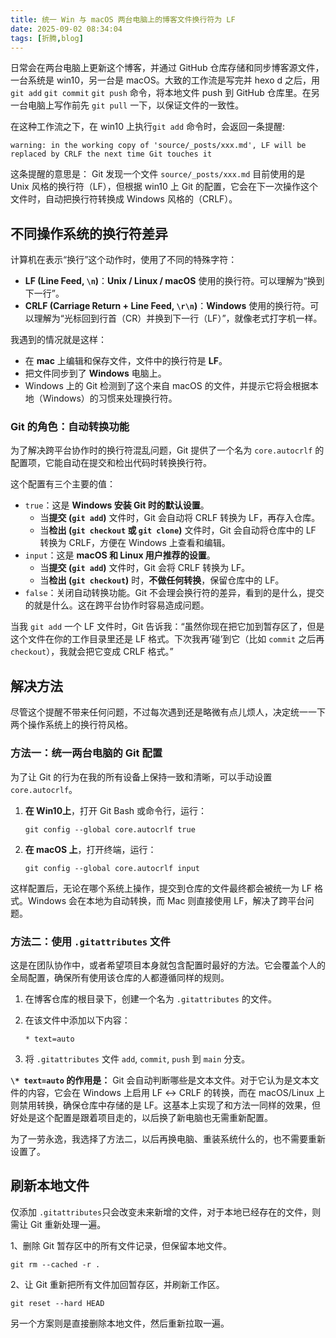 ```yaml
---
title: 统一 Win 与 macOS 两台电脑上的博客文件换行符为 LF
date: 2025-09-02 08:34:04
tags: [折腾,blog]
---
```


日常会在两台电脑上更新这个博客，并通过 GitHub 仓库存储和同步博客源文件，一台系统是 win10，另一台是 macOS。大致的工作流是写完并 hexo d 之后，用 `git add` `git commit` `git push` 命令，将本地文件 push 到 GitHub 仓库里。在另一台电脑上写作前先 ```git pull``` 一下，以保证文件的一致性。

<!--more-->

在这种工作流之下，在 win10 上执行```git add``` 命令时，会返回一条提醒:

 ```warning: in the working copy of 'source/_posts/xxx.md', LF will be replaced by CRLF the next time Git touches it```

这条提醒的意思是： Git 发现一个文件 `source/_posts/xxx.md` 目前使用的是 Unix 风格的换行符（LF），但根据 win10 上 Git 的配置，它会在下一次操作这个文件时，自动把换行符转换成 Windows 风格的（CRLF）。

## 不同操作系统的换行符差异

计算机在表示“换行”这个动作时，使用了不同的特殊字符：

- **LF (Line Feed, `\n`)**：**Unix / Linux / macOS** 使用的换行符。可以理解为“换到下一行”。
- **CRLF (Carriage Return + Line Feed, `\r\n`)**：**Windows** 使用的换行符。可以理解为“光标回到行首（CR）并换到下一行（LF）”，就像老式打字机一样。

我遇到的情况就是这样：

- 在 **mac** 上编辑和保存文件，文件中的换行符是 **LF**。
- 把文件同步到了 **Windows** 电脑上。
- Windows 上的 Git 检测到了这个来自 macOS 的文件，并提示它将会根据本地（Windows）的习惯来处理换行符。



### Git 的角色：自动转换功能



为了解决跨平台协作时的换行符混乱问题，Git 提供了一个名为 `core.autocrlf` 的配置项，它能自动在提交和检出代码时转换换行符。

这个配置有三个主要的值：

- `true`：这是 **Windows 安装 Git 时的默认设置**。
  - 当**提交 (`git add`)** 文件时，Git 会自动将 CRLF 转换为 LF，再存入仓库。
  - 当**检出 (`git checkout` 或 `git clone`)** 文件时，Git 会自动将仓库中的 LF 转换为 CRLF，方便在 Windows 上查看和编辑。
- `input`：这是 **macOS 和 Linux 用户推荐的设置**。
  - 当**提交 (`git add`)** 文件时，Git 会将 CRLF 转换为 LF。
  - 当**检出 (`git checkout`)** 时，**不做任何转换**，保留仓库中的 LF。
- `false`：关闭自动转换功能。Git 不会理会换行符的差异，看到的是什么，提交的就是什么。这在跨平台协作时容易造成问题。

当我 `git add` 一个 LF 文件时，Git 告诉我：“虽然你现在把它加到暂存区了，但是这个文件在你的工作目录里还是 LF 格式。下次我再‘碰’到它（比如 `commit` 之后再 `checkout`），我就会把它变成 CRLF 格式。”

## 解决方法

尽管这个提醒不带来任何问题，不过每次遇到还是略微有点儿烦人，决定统一一下两个操作系统上的换行符风格。

### 方法一：统一两台电脑的 Git 配置

为了让 Git 的行为在我的所有设备上保持一致和清晰，可以手动设置 `core.autocrlf`。

1. **在 Win10上**，打开 Git Bash 或命令行，运行：

   ```
   git config --global core.autocrlf true
   ```

2. **在 macOS 上**，打开终端，运行：

   ```
   git config --global core.autocrlf input
   ```

这样配置后，无论在哪个系统上操作，提交到仓库的文件最终都会被统一为 LF 格式。Windows 会在本地为自动转换，而 Mac 则直接使用 LF，解决了跨平台问题。

### 方法二：使用 `.gitattributes` 文件

这是在团队协作中，或者希望项目本身就包含配置时最好的方法。它会覆盖个人的全局配置，确保所有使用该仓库的人都遵循同样的规则。

1. 在博客仓库的根目录下，创建一个名为 `.gitattributes` 的文件。

2. 在该文件中添加以下内容：

   ```
   * text=auto
   ```

3. 将 `.gitattributes` 文件 `add`, `commit`, `push` 到 `main` 分支。

**`\* text=auto` 的作用是：** Git 会自动判断哪些是文本文件。对于它认为是文本文件的内容，它会在 Windows 上启用 LF ↔ CRLF 的转换，而在 macOS/Linux 上则禁用转换，确保仓库中存储的是 LF。这基本上实现了和方法一同样的效果，但好处是这个配置是跟着项目走的，以后换了新电脑也无需重新配置。

为了一劳永逸，我选择了方法二，以后再换电脑、重装系统什么的，也不需要重新设置了。

## 刷新本地文件

仅添加 `.gitattributes`只会改变未来新增的文件，对于本地已经存在的文件，则需让 Git 重新处理一遍。

1、删除 Git 暂存区中的所有文件记录，但保留本地文件。

```git rm --cached -r .```

2、让 Git 重新把所有文件加回暂存区，并刷新工作区。

```git reset --hard HEAD```

另一个方案则是直接删除本地文件，然后重新拉取一遍。
